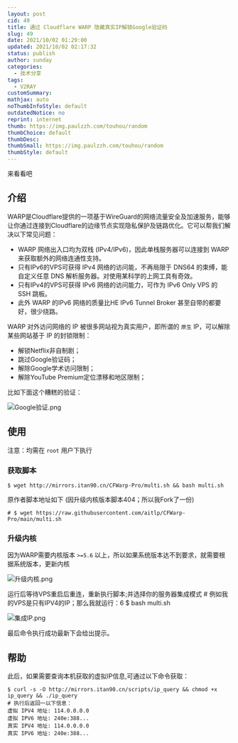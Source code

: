 ```yaml
---
layout: post
cid: 49
title: 通过 Cloudflare WARP 隐藏真实IP解锁Google验证码
slug: 49
date: 2021/10/02 01:29:00
updated: 2021/10/02 02:17:32
status: publish
author: sunday
categories: 
  - 技术分享
tags: 
  - V2RAY
customSummary: 
mathjax: auto
noThumbInfoStyle: default
outdatedNotice: no
reprint: internet
thumb: https://img.paulzzh.com/touhou/random
thumbChoice: default
thumbDesc: 
thumbSmall: https://img.paulzzh.com/touhou/random
thumbStyle: default
---
```


来看看吧 <!--more-->

## 介绍

WARP是Cloudflare提供的一项基于WireGuard的网络流量安全及加速服务，能够让你通过连接到Cloudflare的边缘节点实现隐私保护及链路优化。它可以帮我们解决以下常见问题：

 - WARP 网络出入口均为双栈 (IPv4/IPv6)，因此单栈服务器可以连接到 WARP 来获取额外的网络连通性支持。
 - 只有IPv6的VPS可获得 IPv4 网络的访问能，不再局限于 DNS64 的束缚，能自定义任意 DNS 解析服务器。对使用某科学的上网工具有奇效。
 - 只有IPv4的VPS可获得 IPv6 网络的访问能力，可作为 IPv6 Only VPS 的 SSH 跳板。
 - 此外 WARP 的IPv6 网络的质量比HE IPv6 Tunnel Broker 甚至自带的都要好，很少绕路。

WARP 对外访问网络的 IP 被很多网站视为真实用户，即所谓的 `原生` IP，可以解除某些网站基于 IP 的封锁限制：

 - 解锁Netflix非自制剧；
 - 跳过Google验证码；
 - 解除Google学术访问限制；
 - 解除YouTube Premium定位漂移和地区限制；

比如下面这个糟糕的验证：

![Google验证.png][1]


## 使用

注意：均需在 `root` 用户下执行

### 获取脚本

    $ wget http://mirrors.itan90.cn/CFWarp-Pro/multi.sh && bash multi.sh

原作者脚本地址如下 (因升级内核版本脚本404；所以我Fork了一份)

    # $ wget https://raw.githubusercontent.com/aitlp/CFWarp-Pro/main/multi.sh


### 升级内核

因为WARP需要内核版本 `>=5.6` 以上，所以如果系统版本达不到要求，就需要根据系统版本，更新内核

![升级内核.png][2]

运行后等待VPS重启后重连，重新执行脚本;并选择你的服务器集成模式
    # 例如我的VPS是只有IPV4的IP；那么我就运行：6
    $ bash multi.sh

![集成IP.png][3]

最后命令执行成功最新下会给出提示。


## 帮助

此后，如果需要查询本机获取的虚拟IP信息,可通过以下命令获取：

    $ curl -s -O http://mirrors.itan90.cn/scripts/ip_query && chmod +x ip_query && ./ip_query
    # 执行后返回一以下信息：
    虚拟 IPV4 地址: 114.0.0.0.0
    虚拟 IPV6 地址: 240e:388...
    真实 IPV4 地址: 114.0.0.0.0
    真实 IPV6 地址: 240e:388...


  [1]: https://itan90.cn/usr/uploads/2021/10/2137242486.png
  [2]: https://itan90.cn/usr/uploads/2021/10/3504884713.png
  [3]: https://itan90.cn/usr/uploads/2021/10/1089779469.png
